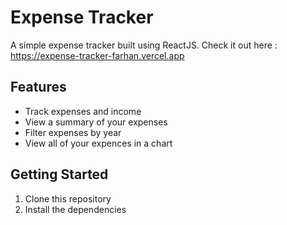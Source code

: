 # Expense Tracker

A simple expense tracker built using ReactJS.
Check it out here : https://expense-tracker-farhan.vercel.app

## Features

* Track expenses and income
* View a summary of your expenses
* Filter expenses by year
* View all of your expences in a chart

## Getting Started

1. Clone this repository
2. Install the dependencies
